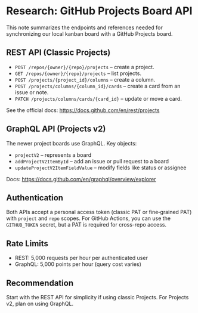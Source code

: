 # Research: GitHub Projects Board API

This note summarizes the endpoints and references needed for synchronizing our local kanban board with a GitHub Projects board.

## REST API (Classic Projects)
- `POST /repos/{owner}/{repo}/projects` – create a project.
- `GET /repos/{owner}/{repo}/projects` – list projects.
- `POST /projects/{project_id}/columns` – create a column.
- `POST /projects/columns/{column_id}/cards` – create a card from an issue or note.
- `PATCH /projects/columns/cards/{card_id}` – update or move a card.

See the official docs: <https://docs.github.com/en/rest/projects>

## GraphQL API (Projects v2)
The newer project boards use GraphQL. Key objects:
- `projectV2` – represents a board
- `addProjectV2ItemById` – add an issue or pull request to a board
- `updateProjectV2ItemFieldValue` – modify fields like status or assignee

Docs: <https://docs.github.com/en/graphql/overview/explorer>

## Authentication
Both APIs accept a personal access token (classic PAT or fine‑grained PAT) with `project` and `repo` scopes. For GitHub Actions, you can use the `GITHUB_TOKEN` secret, but a PAT is required for cross-repo access.

## Rate Limits
- REST: 5,000 requests per hour per authenticated user
- GraphQL: 5,000 points per hour (query cost varies)

## Recommendation
Start with the REST API for simplicity if using classic Projects. For Projects v2, plan on using GraphQL.
